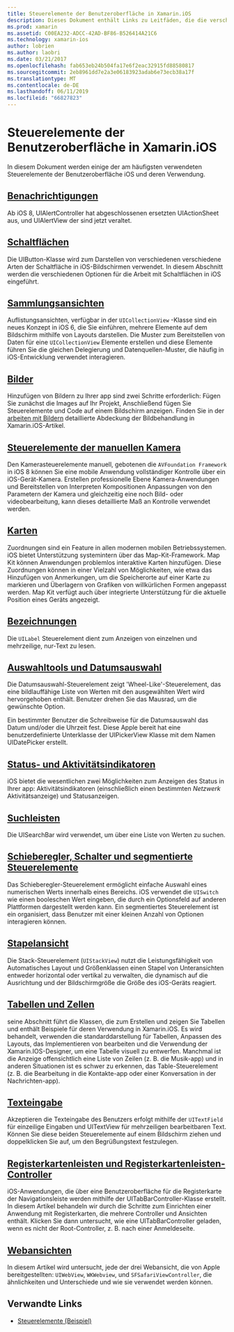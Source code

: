 ```yaml
---
title: Steuerelemente der Benutzeroberfläche in Xamarin.iOS
description: Dieses Dokument enthält Links zu Leitfäden, die die verschiedenen iOS Steuerelemente der Benutzeroberfläche für Xamarin.iOS-Entwickler zu beschreiben. Verknüpfter Inhalt wird erläutert, Warnungen, Schaltflächen, Auflistungsansichten, Bilder, Steuerelemente der manuellen Kamera, Zuordnungen, Bezeichnungen, dateiöffnungs-, datumserkennung und mehr.
ms.prod: xamarin
ms.assetid: C00EA232-ADCC-42AD-BF86-B526414A21C6
ms.technology: xamarin-ios
author: lobrien
ms.author: laobri
ms.date: 03/21/2017
ms.openlocfilehash: fab653eb24b504fa17e6f2eac32915fd88580817
ms.sourcegitcommit: 2eb8961dd7e2a3e06183923adab6e73ecb38a17f
ms.translationtype: MT
ms.contentlocale: de-DE
ms.lasthandoff: 06/11/2019
ms.locfileid: "66827823"
---
```

# <a name="user-interface-controls-in-xamarinios"></a>Steuerelemente der Benutzeroberfläche in Xamarin.iOS

In diesem Dokument werden einige der am häufigsten verwendeten Steuerelemente der Benutzeroberfläche iOS und deren Verwendung.

## <a name="alertsalertsmd"></a>[Benachrichtigungen](alerts.md)

Ab iOS 8, UIAlertController hat abgeschlossenen ersetzten UIActionSheet aus, und UIAlertView der sind jetzt veraltet.

## <a name="buttonsbuttonsmd"></a>[Schaltflächen](buttons.md)

Die UIButton-Klasse wird zum Darstellen von verschiedenen verschiedene Arten der Schaltfläche in iOS-Bildschirmen verwendet. In diesem Abschnitt werden die verschiedenen Optionen für die Arbeit mit Schaltflächen in iOS eingeführt.

## <a name="collection-viewsuicollectionviewmd"></a>[Sammlungsansichten](uicollectionview.md)

Auflistungsansichten, verfügbar in der `UICollectionView` -Klasse sind ein neues Konzept in iOS 6, die Sie einführen, mehrere Elemente auf dem Bildschirm mithilfe von Layouts darstellen. Die Muster zum Bereitstellen von Daten für eine `UICollectionView` Elemente erstellen und diese Elemente führen Sie die gleichen Delegierung und Datenquellen-Muster, die häufig in iOS-Entwicklung verwendet interagieren.

## <a name="imagesimagemd"></a>[Bilder](image.md)

Hinzufügen von Bildern zu Ihrer app sind zwei Schritte erforderlich: Fügen Sie zunächst die Images auf Ihr Projekt, Anschließend fügen Sie Steuerelemente und Code auf einem Bildschirm anzeigen. Finden Sie in der [arbeiten mit Bildern](~/ios/app-fundamentals/images-icons/index.md) detaillierte Abdeckung der Bildbehandlung in Xamarin.iOS-Artikel.

## <a name="manual-camera-controlsintro-to-manual-camera-controlsmd"></a>[Steuerelemente der manuellen Kamera](intro-to-manual-camera-controls.md)

Den Kamerasteuerelemente manuell, gebotenen die `AVFoundation Framework` in iOS 8 können Sie eine mobile Anwendung vollständiger Kontrolle über ein iOS-Gerät-Kamera. Erstellen professionelle Ebene Kamera-Anwendungen und Bereitstellen von Interpreten Kompositionen Anpassungen von den Parametern der Kamera und gleichzeitig eine noch Bild- oder videobearbeitung, kann dieses detaillierte Maß an Kontrolle verwendet werden.

## <a name="mapsios-mapsindexmd"></a>[Karten](ios-maps/index.md)

Zuordnungen sind ein Feature in allen modernen mobilen Betriebssystemen. iOS bietet Unterstützung systemintern über das Map-Kit-Framework. Map Kit können Anwendungen problemlos interaktive Karten hinzufügen. Diese Zuordnungen können in einer Vielzahl von Möglichkeiten, wie etwa das Hinzufügen von Anmerkungen, um die Speicherorte auf einer Karte zu markieren und Überlagern von Grafiken von willkürlichen Formen angepasst werden. Map Kit verfügt auch über integrierte Unterstützung für die aktuelle Position eines Geräts angezeigt.

## <a name="labelslabelsmd"></a>[Bezeichnungen](labels.md)

Die `UILabel` Steuerelement dient zum Anzeigen von einzelnen und mehrzeilige, nur-Text zu lesen.

## <a name="pickers-and-date-pickerspickermd"></a>[Auswahltools und Datumsauswahl](picker.md)

Die Datumsauswahl-Steuerelement zeigt 'Wheel-Like'-Steuerelement, das eine bildlauffähige Liste von Werten mit den ausgewählten Wert wird hervorgehoben enthält. Benutzer drehen Sie das Mausrad, um die gewünschte Option.

Ein bestimmter Benutzer die Schreibweise für die Datumsauswahl das Datum und/oder die Uhrzeit fest. Diese Apple bereit hat eine benutzerdefinierte Unterklasse der UIPickerView Klasse mit dem Namen UIDatePicker erstellt.

## <a name="progress-and-activity-indicatorsprogress-activity-indicatormd"></a>[Status- und Aktivitätsindikatoren](progress-activity-indicator.md)

iOS bietet die wesentlichen zwei Möglichkeiten zum Anzeigen des Status in Ihrer app: Aktivitätsindikatoren (einschließlich einen bestimmten _Netzwerk_ Aktivitätsanzeige) und Statusanzeigen.

## <a name="search-barssearchbarmd"></a>[Suchleisten](searchbar.md)

Die UISearchBar wird verwendet, um über eine Liste von Werten zu suchen. 

## <a name="sliders-switches-and-segmented-controlsslider-switch-segmented-controlsmd"></a>[Schieberegler, Schalter und segmentierte Steuerelemente](slider-switch-segmented-controls.md)

Das Schieberegler-Steuerelement ermöglicht einfache Auswahl eines numerischen Werts innerhalb eines Bereichs. iOS verwendet die `UISwitch` wie einen booleschen Wert eingeben, die durch ein Optionsfeld auf anderen Plattformen dargestellt werden kann. Ein segmentiertes Steuerelement ist ein organisiert, dass Benutzer mit einer kleinen Anzahl von Optionen interagieren können.

## <a name="stack-viewuistackviewmd"></a>[Stapelansicht](uistackview.md)

Die Stack-Steuerelement (`UIStackView`) nutzt die Leistungsfähigkeit von Automatisches Layout und Größenklassen einen Stapel von Unteransichten entweder horizontal oder vertikal zu verwalten, die dynamisch auf die Ausrichtung und der Bildschirmgröße die Größe des iOS-Geräts reagiert.

## <a name="tables-and-cellstablesindexmd"></a>[Tabellen und Zellen](tables/index.md)

seine Abschnitt führt die Klassen, die zum Erstellen und zeigen Sie Tabellen und enthält Beispiele für deren Verwendung in Xamarin.iOS. Es wird behandelt, verwenden die standarddarstellung für Tabellen, Anpassen des Layouts, das Implementieren von bearbeiten und die Verwendung der Xamarin.IOS-Designer, um eine Tabelle visuell zu entwerfen. Manchmal ist die Anzeige offensichtlich eine Liste von Zeilen (z. B. die Musik-app) und in anderen Situationen ist es schwer zu erkennen, das Table-Steuerelement (z. B. die Bearbeitung in die Kontakte-app oder einer Konversation in der Nachrichten-app).

## <a name="text-inputtext-inputmd"></a>[Texteingabe](text-input.md)

Akzeptieren die Texteingabe des Benutzers erfolgt mithilfe der `UITextField` für einzeilige Eingaben und UITextView für mehrzeiligen bearbeitbaren Text. Können Sie diese beiden Steuerelemente auf einem Bildschirm ziehen und doppelklicken Sie auf, um den Begrüßungstext festzulegen.

## <a name="tab-bars-and-tab-bar-controllerscreating-tabbed-applicationsmd"></a>[Registerkartenleisten und Registerkartenleisten-Controller](creating-tabbed-applications.md)

iOS-Anwendungen, die über eine Benutzeroberfläche für die Registerkarte der Navigationsleiste werden mithilfe der UITabBarController-Klasse erstellt. In diesem Artikel behandeln wir durch die Schritte zum Einrichten einer Anwendung mit Registerkarten, die mehrere Controller und Ansichten enthält. Klicken Sie dann untersucht, wie eine UITabBarController geladen, wenn es nicht der Root-Controller, z. B. nach einer Anmeldeseite.

## <a name="web-viewsuiwebviewmd"></a>[Webansichten](uiwebview.md)

In diesem Artikel wird untersucht, jede der drei Webansicht, die von Apple bereitgestellten: `UIWebView`, `WKWebview`, und `SFSafariViewController`, die ähnlichkeiten und Unterschiede und wie sie verwendet werden können.

## <a name="related-links"></a>Verwandte Links

- [Steuerelemente (Beispiel)](https://developer.xamarin.com/samples/monotouch/Controls/)

